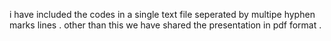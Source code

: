 i have included the codes in a single text file seperated by multipe hyphen marks lines . other than this we have shared the presentation in pdf format . 
